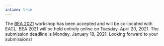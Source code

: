 ```yaml
---
inline: true
---
```


The [BEA 2021](/bea/2021) workshop has been accepted and will be co-located with EACL. BEA 2021 will be held entirely online on Tuesday, April 20, 2021. The submission deadline is Monday, January 18, 2021. Looking forward to your submissions!
